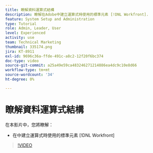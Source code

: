```yaml
---
title: 瞭解資料運算式結構
description: 瞭解在Adobe中建立運算式時使用的標準元素 [!DNL Workfront].
feature: System Setup and Administration
type: Tutorial
role: Admin, Leader, User
level: Experienced
activity: use
team: Technical Marketing
thumbnail: 335174.png
jira: KT-8911
exl-id: 9696c36a-ffde-491c-a8c2-12f20f6bc374
doc-type: video
source-git-commit: a25a49e59ca483246271214886ea4dc9c10e8d66
workflow-type: tm+mt
source-wordcount: '34'
ht-degree: 0%

---
```


# 瞭解資料運算式結構

在本影片中，您將瞭解：

* 在中建立運算式時使用的標準元素 [!DNL Workfront]

>[!VIDEO](https://video.tv.adobe.com/v/335174/?quality=12&learn=on)
